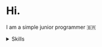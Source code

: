 # Hi.
I am a simple junior programmer 🇧🇷
<details>
  <summary>Skills</summary>
  ![Python](https://img.icons8.com/?size=256&id=13441&format=png) Python
</details>
